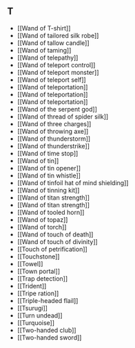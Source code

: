 ## T

- [[Wand of T-shirt]]
- [[Wand of tailored silk robe]]
- [[Wand of tallow candle]]
- [[Wand of taming]]
- [[Wand of telepathy]]
- [[Wand of teleport control]]
- [[Wand of teleport monster]]
- [[Wand of teleport self]]
- [[Wand of teleportation]]
- [[Wand of teleportation]]
- [[Wand of teleportation]]
- [[Wand of the serpent god]]
- [[Wand of thread of spider silk]]
- [[Wand of three charges]]
- [[Wand of throwing axe]]
- [[Wand of thunderstorm]]
- [[Wand of thunderstrike]]
- [[Wand of time stop]]
- [[Wand of tin]]
- [[Wand of tin opener]]
- [[Wand of tin whistle]]
- [[Wand of tinfoil hat of mind shielding]]
- [[Wand of tinning kit]]
- [[Wand of titan strength]]
- [[Wand of titan strength]]
- [[Wand of tooled horn]]
- [[Wand of topaz]]
- [[Wand of torch]]
- [[Wand of touch of death]]
- [[Wand of touch of divinity]]
- [[Touch of petrification]]
- [[Touchstone]]
- [[Towel]]
- [[Town portal]]
- [[Trap detection]]
- [[Trident]]
- [[Tripe ration]]
- [[Triple-headed flail]]
- [[Tsurugi]]
- [[Turn undead]]
- [[Turquoise]]
- [[Two-handed club]]
- [[Two-handed sword]]
